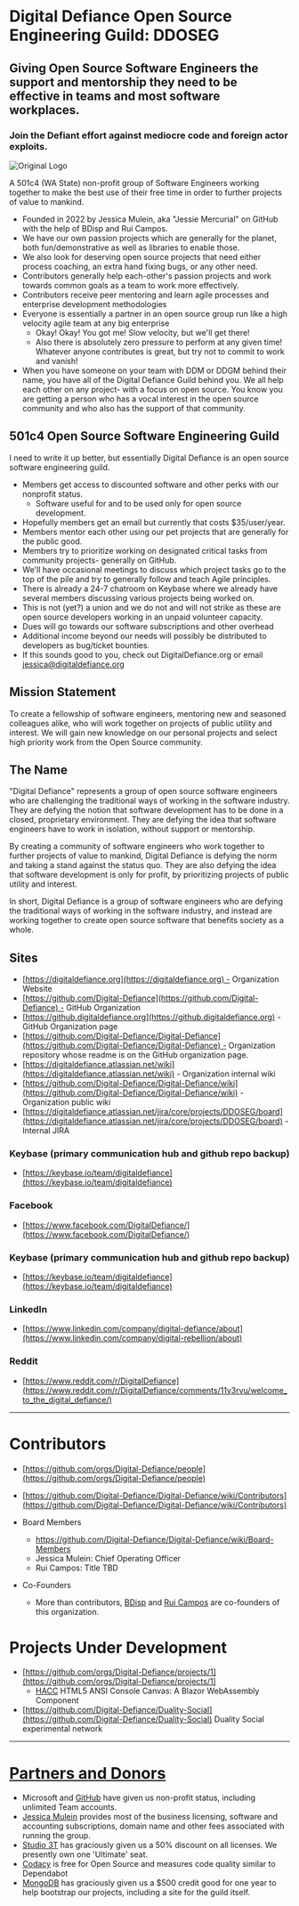 # Digital Defiance Open Source Engineering Guild: DDOSEG
## Giving Open Source Software Engineers the support and mentorship they need to be effective in teams and most software workplaces.
### Join the Defiant effort against mediocre code and foreign actor exploits.

![Original Logo](https://user-images.githubusercontent.com/3766240/226702903-ce6c1d2a-47fa-414f-a6dc-b65a5a805e9a.png)

A 501c4 (WA State) non-profit group of Software Engineers working together to make the best use of their free time in order to further projects of value to mankind.

* Founded in 2022 by Jessica Mulein, aka "Jessie Mercurial" on GitHub with the help of BDisp and Rui Campos.
* We have our own passion projects which are generally for the planet, both fun/demonstrative as well as libraries to enable those.
* We also look for deserving open source projects that need either process coaching, an extra hand fixing bugs, or any other need.
* Contributors generally help each-other's passion projects and work towards common goals as a team to work more effectively.
* Contributors receive peer mentoring and learn agile processes and enterprise development methodologies
* Everyone is essentially a partner in an open source group run like a high velocity agile team at any big enterprise
  - Okay! Okay! You got me! Slow velocity, but we'll get there!
  - Also there is absolutely zero pressure to perform at any given time! Whatever anyone contributes is great, but try not to commit to work and vanish!
* When you have someone on your team with DDM or DDGM behind their name, you have all of the Digital Defiance Guild behind you. We all help each other on any project- with a focus on open source. You know you are getting a person who has a vocal interest in the open source community and who also has the support of that community.
  
## 501c4 Open Source Software Engineering Guild
I need to write it up better, but essentially Digital Defiance is an open source software engineering guild.
- Members get access to discounted software and other perks with our nonprofit status.
  - Software useful for and to be used only for open source development.
- Hopefully members get an email but currently that costs $35/user/year.
- Members mentor each other using our pet projects that are generally for the public good.
- Members try to prioritize working on designated critical tasks from community projects- generally on GitHub.
- We'll have occasional meetings to discuss which project tasks go to the top of the pile and try to generally follow and teach Agile principles.
- There is already a 24-7 chatroom on Keybase where we already have several members discussing various projects being worked on.
- This is not (yet?) a union and we do not and will not strike as these are open source developers working in an unpaid volunteer capacity.
- Dues will go towards our software subscriptions and other overhead
- Additional income beyond our needs will possibly be distributed to developers as bug/ticket bounties.
- If this sounds good to you, check out DigitalDefiance.org or email jessica@digitaldefiance.org

## Mission Statement
To create a fellowship of software engineers, mentoring new and seasoned colleagues alike, who will work together on projects of public utility and interest. We will gain new knowledge on our personal projects and select high priority work from the Open Source community.

## The Name
"Digital Defiance" represents a group of open source software engineers who are challenging the traditional ways of working in the software industry. They are defying the notion that software development has to be done in a closed, proprietary environment. They are defying the idea that software engineers have to work in isolation, without support or mentorship.

By creating a community of software engineers who work together to further projects of value to mankind, Digital Defiance is defying the norm and taking a stand against the status quo. They are also defying the idea that software development is only for profit, by prioritizing projects of public utility and interest.

In short, Digital Defiance is a group of software engineers who are defying the traditional ways of working in the software industry, and instead are working together to create open source software that benefits society as a whole.

## Sites
  * [https://digitaldefiance.org](https://digitaldefiance.org) - Organization Website
  * [https://github.com/Digital-Defiance](https://github.com/Digital-Defiance) - GitHub Organization
  * [https://github.digitaldefiance.org](https://github.digitaldefiance.org) - GitHub Organization page
  * [https://github.com/Digital-Defiance/Digital-Defiance](https://github.com/Digital-Defiance/Digital-Defiance) - Organization repository whose readme is on the GitHub organization page.
  * [https://digitaldefiance.atlassian.net/wiki](https://digitaldefiance.atlassian.net/wiki) - Organization internal wiki
  * [https://github.com/Digital-Defiance/Digital-Defiance/wiki](https://github.com/Digital-Defiance/Digital-Defiance/wiki) - Organization public wiki
  * [https://digitaldefiance.atlassian.net/jira/core/projects/DDOSEG/board](https://digitaldefiance.atlassian.net/jira/core/projects/DDOSEG/board) - Internal JIRA

### Keybase (primary communication hub and github repo backup)

* [https://keybase.io/team/digitaldefiance](https://keybase.io/team/digitaldefiance)

### Facebook

* [https://www.facebook.com/DigitalDefiance/](https://www.facebook.com/DigitalDefiance/)

### Keybase (primary communication hub and github repo backup)
  * [https://keybase.io/team/digitaldefiance](https://keybase.io/team/digitaldefiance)

### LinkedIn
  * [https://www.linkedin.com/company/digital-defiance/about](https://www.linkedin.com/company/digital-rebellion/about)

### Reddit
  * [https://www.reddit.com/r/DigitalDefiance](https://www.reddit.com/r/DigitalDefiance/comments/11y3rvu/welcome_to_the_digital_defiance/)

-----
# Contributors
  * [https://github.com/orgs/Digital-Defiance/people](https://github.com/orgs/Digital-Defiance/people)
  * [https://github.com/Digital-Defiance/Digital-Defiance/wiki/Contributors](https://github.com/Digital-Defiance/Digital-Defiance/wiki/Contributors)
  * Board Members
    - https://github.com/Digital-Defiance/Digital-Defiance/wiki/Board-Members
    - Jessica Mulein: Chief Operating Officer
    - Rui Campos: Title TBD

  * Co-Founders
    - More than contributors, [BDisp](https://github.com/orgs/Digital-Defiance/people/BDisp) and [Rui Campos](https://github.com/orgs/Digital-Defiance/people/RuiFilipeCampos) are co-founders of this organization.

# Projects Under Development
  * [https://github.com/orgs/Digital-Defiance/projects/1](https://github.com/orgs/Digital-Defiance/projects/1)
    - [HACC](https://github.com/Blazor-Console/HACC) HTML5 ANSI Console Canvas: A Blazor WebAssembly Component
  * [https://github.com/Digital-Defiance/Duality-Social](https://github.com/Digital-Defiance/Duality-Social) Duality Social experimental network

-----
# [Partners and Donors](https://github.com/Digital-Defiance/Digital-Defiance/wiki/Partners-and-Donors)
 * Microsoft and [GitHub](https://support.github.com/contact/nonprofit) have given us non-profit status, including unlimited Team accounts.
 * [Jessica Mulein](mailto:jessica@mulein.com) provides most of the business licensing, software and accounting subscriptions, domain name and other fees associated with running the group.
 * [Studio 3T](https://studio3t.com/discount/) has graciously given us a 50% discount on all licenses. We presently own one 'Ultimate' seat.
 * [Codacy](https://app.codacy.com/organizations/gh/Digital-Defiance) is free for Open Source and measures code quality similar to Dependabot
 * [MongoDB](https://www.mongodb.com/startups) has graciously given us a $500 credit good for one year to help bootstrap our projects, including a site for the guild itself.
